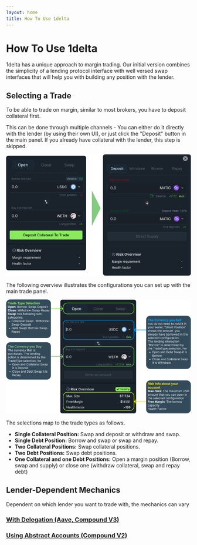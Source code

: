 ```yaml
---
layout: home
title: How To Use 1delta
---
```


# How To Use 1delta

1delta has a unique approach to margin trading. Our initial version combines the simplicity of a lending protocol interface with well versed swap interfaces that will help you with building any position with the lender.


## Selecting a Trade

To be able to trade on margin, similar to most brokers, you have to deposit collateral first.

This can be done through multiple channels - You can either do it directly with the lender (by using their own UI), or just click the "Deposit" button in the main panel. If you already have collateral with the lender, this step is skipped.

![Deposit](../assets/general/panel-deposit.png "Clicking on the button will trigger a modal that allows you to deposit assets with the lender!")

The following overview illustrates the configurations you can set up with the main trade panel.

![Trading](../assets/general/panel-explainer.png "The panel allows you to select a proper configuration for your trade")

The selections map to the trade types as follows.
- **Single Collateral Position:** Swap and deposit or withdraw and swap.
- **Single Debt Position:** Borrow and swap or swap and repay.
- **Two Collateral Positions:** Swap collateral positions.
- **Two Debt Positions:** Swap debt positions.
- **One Collateral and one Debt Positions:** Open a margin position (Borrow, swap and supply) or close one (withdraw collateral, swap and repay debt)

## Lender-Dependent Mechanics

Dependent on which lender you want to trade with, the mechanics can vary

### [With Delegation (Aave, Compound V3)](delegation.md)
### [Using Abstract Accounts (Compound V2)](abstract-accounts.md)
